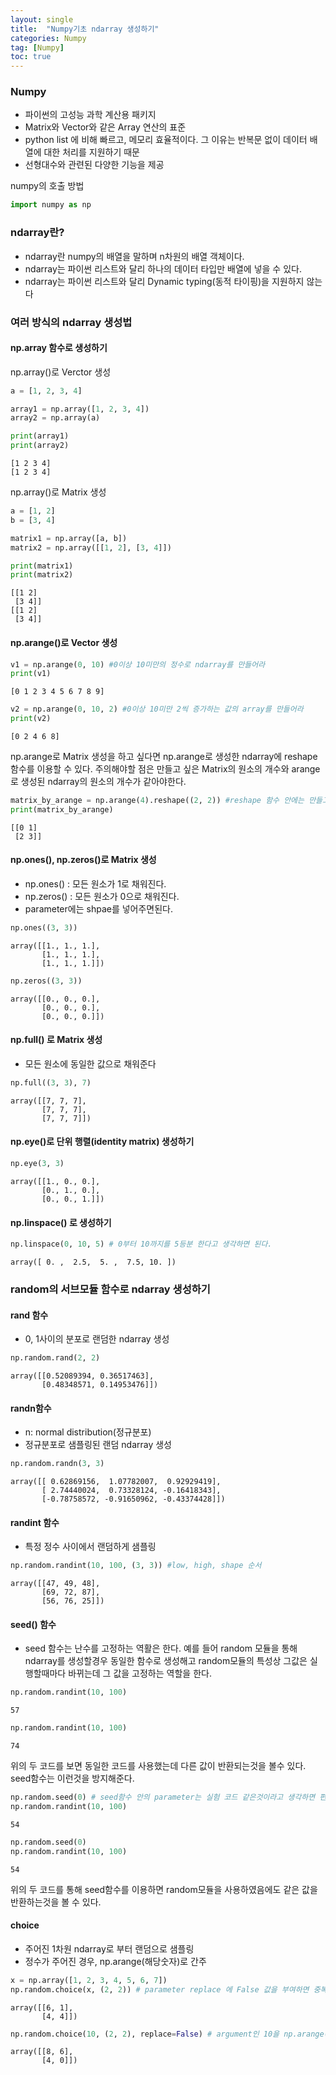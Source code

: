 ```yaml
---
layout: single
title:  "Numpy기초 ndarray 생성하기"
categories: Numpy
tag: [Numpy]
toc: true
---
```


### Numpy
  - 파이썬의 고성능 과학 계산용 패키지
  - Matrix와 Vector와 같은 Array 연산의 표준
  - python list 에 비해 빠르고, 메모리 효율적이다. 그 이유는 반복문 없이 데이터 배열에 대한 처리를 지원하기 때문
  - 선형대수와 관련된 다양한 기능을 제공

numpy의 호출 방법


```python
import numpy as np
```

### ndarray란?
  - ndarray란 numpy의 배열을 말하며 n차원의 배열 객체이다.
  - ndarray는 파이썬 리스트와 달리 하나의 데이터 타입만 배열에 넣을 수 있다.
  - ndarray는 파이썬 리스트와 달리 Dynamic typing(동적 타이핑)을 지원하지 않는다

### 여러 방식의 ndarray 생성법
#### np.array 함수로 생성하기

np.array()로 Verctor 생성


```python
a = [1, 2, 3, 4]

array1 = np.array([1, 2, 3, 4])
array2 = np.array(a)

print(array1)
print(array2)
```

    [1 2 3 4]
    [1 2 3 4]
    

np.array()로 Matrix 생성


```python
a = [1, 2]
b = [3, 4]

matrix1 = np.array([a, b])
matrix2 = np.array([[1, 2], [3, 4]])

print(matrix1)
print(matrix2)
```

    [[1 2]
     [3 4]]
    [[1 2]
     [3 4]]
    

#### np.arange()로 Vector 생성


```python
v1 = np.arange(0, 10) #0이상 10미만의 정수로 ndarray를 만들어라
print(v1)
```

    [0 1 2 3 4 5 6 7 8 9]
    


```python
v2 = np.arange(0, 10, 2) #0이상 10미만 2씩 증가하는 값의 array를 만들어라
print(v2)
```

    [0 2 4 6 8]
    

np.arange로 Matrix 생성을 하고 싶다면 np.arange로 생성한 ndarray에  reshape 함수를 이용할 수 있다. 주의해야할 점은 만들고 싶은 Matrix의 원소의 개수와 arange로 생성된 ndarray의 원소의 개수가 같아야한다.


```python
matrix_by_arange = np.arange(4).reshape((2, 2)) #reshape 함수 안에는 만들고 십은 shape의 사이즈를 넣으면된다.
print(matrix_by_arange)
```

    [[0 1]
     [2 3]]
    

#### np.ones(), np.zeros()로 Matrix 생성
  - np.ones() : 모든 원소가 1로 채워진다.
  - np.zeros() : 모든 원소가 0으로 채워진다.
  - parameter에는 shpae를 넣어주면된다.


```python
np.ones((3, 3))
```




    array([[1., 1., 1.],
           [1., 1., 1.],
           [1., 1., 1.]])




```python
np.zeros((3, 3))
```




    array([[0., 0., 0.],
           [0., 0., 0.],
           [0., 0., 0.]])



#### np.full() 로 Matrix 생성
  - 모든 원소에 동일한 값으로 채워준다


```python
np.full((3, 3), 7)
```




    array([[7, 7, 7],
           [7, 7, 7],
           [7, 7, 7]])



#### np.eye()로 단위 행렬(identity matrix) 생성하기


```python
np.eye(3, 3)
```




    array([[1., 0., 0.],
           [0., 1., 0.],
           [0., 0., 1.]])



#### np.linspace() 로 생성하기


```python
np.linspace(0, 10, 5) # 0부터 10까지를 5등분 한다고 생각하면 된다.
```




    array([ 0. ,  2.5,  5. ,  7.5, 10. ])



### random의 서브모듈 함수로 ndarray 생성하기

#### rand 함수
 - 0, 1사이의 분포로 랜덤한 ndarray 생성


```python
np.random.rand(2, 2)
```




    array([[0.52089394, 0.36517463],
           [0.48348571, 0.14953476]])



#### randn함수
 - n: normal distribution(정규분포)
 - 정규분포로 샘플링된 랜덤 ndarray 생성


```python
np.random.randn(3, 3)
```




    array([[ 0.62869156,  1.07782007,  0.92929419],
           [ 2.74440024,  0.73328124, -0.16418343],
           [-0.78758572, -0.91650962, -0.43374428]])



#### randint 함수
 - 특정 정수 사이에서 랜덤하게 샘플링


```python
np.random.randint(10, 100, (3, 3)) #low, high, shape 순서
```




    array([[47, 49, 48],
           [69, 72, 87],
           [56, 76, 25]])



#### seed() 함수
  - seed 함수는 난수를 고정하는 역활은 한다. 예를 들어 random 모듈을 통해 ndarray를 생성할경우 동일한 함수로 생성해고 random모듈의
    특성상 그값은 실행할때마다 바뀌는데 그 값을 고정하는 역할을 한다.


```python
np.random.randint(10, 100)
```




    57




```python
np.random.randint(10, 100)
```




    74



위의 두 코드를 보면 동일한 코드를 사용했는데 다른 값이 반환되는것을 볼수 있다. seed함수는 이런것을 방지해준다.


```python
np.random.seed(0) # seed함수 안의 parameter는 실험 코드 같은것이라고 생각하면 편하다
np.random.randint(10, 100)
```




    54




```python
np.random.seed(0)
np.random.randint(10, 100)
```




    54



위의 두 코드를 통해 seed함수를 이용하면 random모듈을 사용하였음에도 같은 값을 반환하는것을 볼 수 있다.

#### choice
 - 주어진 1차원 ndarray로 부터 랜덤으로 샘플링
 - 정수가 주어진 경우, np.arange(해당숫자)로 간주


```python
x = np.array([1, 2, 3, 4, 5, 6, 7])
np.random.choice(x, (2, 2)) # parameter replace 에 False 값을 부여하면 중복허용x
```




    array([[6, 1],
           [4, 4]])




```python
np.random.choice(10, (2, 2), replace=False) # argument인 10을 np.arange(10)으로 인식
```




    array([[8, 6],
           [4, 0]])


